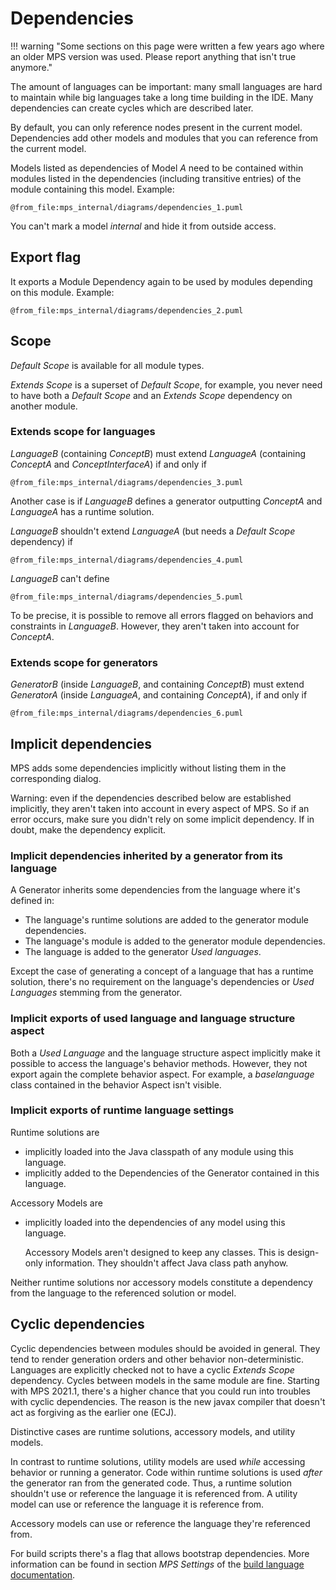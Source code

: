 # Dependencies

!!! warning "Some sections on this page were written a few years ago where an older MPS version was used. Please report anything that isn't true anymore."

The amount of languages can be important: many small languages are hard to maintain while big languages
take a long time building in the IDE. Many dependencies can create cycles which are described later.

By default, you can only reference nodes present in the current model. Dependencies add other models and modules that you can reference from the current model.

Models listed as dependencies of Model $A$ need to be contained within modules listed in the dependencies (including transitive entries) of the module containing this model. Example:

```kroki-plantuml
@from_file:mps_internal/diagrams/dependencies_1.puml
```

You can't mark a model *internal* and hide it from outside access.

## Export flag

It exports a Module Dependency again to be used by modules depending on this module. Example:

```kroki-plantuml
@from_file:mps_internal/diagrams/dependencies_2.puml
```

## Scope

*Default Scope* is available for all module types.

*Extends Scope* is a superset of *Default Scope*, for example, you never need to have both a *Default Scope* and an *Extends Scope* dependency on another module.

### Extends scope for languages

*LanguageB* (containing *ConceptB*) must extend *LanguageA* (containing *ConceptA* and *ConceptInterfaceA*) if and only if

```kroki-plantuml
@from_file:mps_internal/diagrams/dependencies_3.puml
```

Another case is if *LanguageB* defines a generator outputting *ConceptA* and *LanguageA* has a runtime solution.

*LanguageB* shouldn't extend *LanguageA* (but needs a *Default Scope* dependency) if

```kroki-plantuml
@from_file:mps_internal/diagrams/dependencies_4.puml
```

*LanguageB* can't define

```kroki-plantuml
@from_file:mps_internal/diagrams/dependencies_5.puml
```

To be precise, it is possible to remove all errors flagged on behaviors and constraints in *LanguageB*. However, they aren't taken into account for *ConceptA*.

### Extends scope for generators

*GeneratorB* (inside *LanguageB*, and containing *ConceptB*) must extend *GeneratorA* (inside *LanguageA*, and containing *ConceptA*), if and only if

```kroki-plantuml
@from_file:mps_internal/diagrams/dependencies_6.puml
```

## Implicit dependencies

MPS adds some dependencies implicitly without listing them in the corresponding dialog.

Warning: even if the dependencies described below are established implicitly, they aren't taken into account in every aspect of MPS. So if an error occurs, make sure you didn't rely on some implicit dependency. If in doubt, make the dependency explicit.

### Implicit dependencies inherited by a generator from its language

A Generator inherits some dependencies from the language where it's defined in:

- The language's runtime solutions are added to the generator module dependencies.
- The language's module is added to the generator module dependencies.
- The language is added to the generator *Used languages*.

Except the case of generating a concept of a language that has a runtime solution, there's no requirement on the language's dependencies or *Used Languages* stemming from the generator.

### Implicit exports of used language and language structure aspect

Both a *Used Language* and the language structure aspect implicitly make it possible to access the language's behavior methods. However, they not export again the complete behavior aspect. For example, a *baselanguage* class contained in the behavior Aspect isn't visible.

### Implicit exports of runtime language settings

Runtime solutions are

- implicitly loaded into the Java classpath of any module using this language.
- implicitly added to the Dependencies of the Generator contained in this language.

Accessory Models are

- implicitly loaded into the dependencies of any model using this language.

  Accessory Models aren't designed to keep any classes. This is design-only information. They shouldn't affect Java class path anyhow.

Neither runtime solutions nor accessory models constitute a dependency from the language to the referenced solution or model.

## Cyclic dependencies

Cyclic dependencies between modules should be avoided in general. They tend to render generation orders and other behavior non-deterministic. Languages are explicitly checked not to have a cyclic *Extends Scope* dependency. Cycles between models in the same module are fine.
Starting with MPS 2021.1, there's a higher chance that you could run into troubles with cyclic dependencies. The reason is the new javax compiler that doesn't act as forgiving as the earlier one (ECJ).

Distinctive cases are runtime solutions, accessory models, and utility models.

In contrast to runtime solutions, utility models are used *while* accessing behavior or running a generator. Code within runtime solutions is used *after* the generator ran from the generated code. Thus, a runtime solution shouldn't use or reference the language it is referenced from. A utility model can use or reference the language it is reference from.

Accessory models can use or reference the language they're referenced from.

For build scripts there's a flag that allows bootstrap dependencies. More information can be found in section *MPS Settings* of the [build language documentation](https://www.jetbrains.com/help/mps/build-language.html?q=bootstrap%20%E2%80%93%20setting%20this%20flag#whatismpsbuildlanguage?). 
